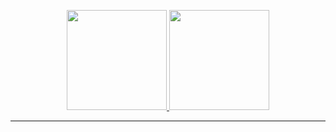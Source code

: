 <p align = "center">
  <a href="https://github.com/zAlves31">
  <img height="160em" src="https://github-readme-stats.vercel.app/api?username=zAlves31&show_icons=true&theme=red&include_all_commits=true&count_private=true"/>
  <img height="160em" src="https://github-readme-stats.vercel.app/api/top-langs/?username=zAlves31&layout=compact&langs_count=7&theme=dark"/>
</p>
 
 <hr>

